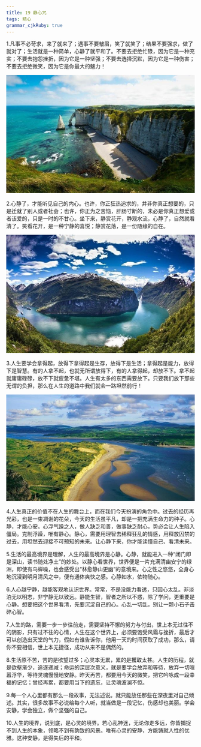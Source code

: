 ```yaml
---
title: 19 静心咒
tags: 精心
grammar_cjkRuby: true
---
```



1.凡事不必苛求，来了就来了；遇事不要皱眉，笑了就笑了；结果不要强求，做了就对了；生活就是一种简单，心静了就平和了。不要去拒绝忙碌，因为它是一种充实；不要去抱怨挫折，因为它是一种坚强；不要去选择沉默，因为它是一种伤害；不要去拒绝微笑，因为它是你最大的魅力！

![](./images/1540123980727.png)

2.心静了，才能听见自己的内心。也许，你正狂热追求的，并非你真正想要的，只是迁就了别人或者社会；也许，你正为之苦恼，肝肠寸断的，未必是你真正想爱或者该爱的，只是一时的不甘心。坐下来，静赏花开，静观水流，心静了，自然就看清了。笑看花开，是一种宁静的喜悦；静赏花落，是一份随缘的自在。

![](./images/1540123989419.png)

3.人生要学会拿得起，放得下拿得起是生存，放得下是生活；拿得起是能力，放得下是智慧。有的人拿不起，也就无所谓放得下，有的人拿得起，却放不下。拿不起就庸庸碌碌，放不下就疲惫不堪。人生有太多的东西需要放下。只要我们放下那些无谓的负担，那么在人生的道路中我们就会一路坦然前行！

![](./images/1540123999713.png)

4.人生真正的价值不在人生的舞台上，而在我们今天扮演的角色中。过去的经历再光彩，也是一束凋谢的花朵，今天的生活虽平凡，却是一把充满生命力的种子。心静，才能心安。心浮气躁之人，做人缺乏和善，做事缺乏耐心，势必会让人生陷入僵局。克制浮躁，唯有静心。静心，需要用理智去稀释狂乱的情感，用释放囚禁的过去，用坦然去迎接不可预知的未来。让心静下来，你才能读懂自己、看清未来。


5.生活的最高境界是理解，人生的最高境界是心静。心静，就能进入一种“闭门即是深山，读书随处净土”的妙处。以静心看世界，世界便是一片充满清幽安宁的绿洲，即使有鸟蝉噪，也会感受出“林愈静山更幽”的意境来。心之性之悠悠，全身心地沉浸到明月清风之中，便有通体爽快之感。心静如水，依物随心。


6.人心越宁静，越能客观地认识世界。常常，不是没能力看透，只因心太乱。非淡泊无以明志，非宁静无以致远。静能生智，智者之所以不惑，除了学问，更重要是心静。想要把这个世界看清，先要沉淀自己的心。心乱一切乱，别让一颗小石子击碎心智。



7.人生的路，需要一步一步往前走，需要坚持不懈的努力与付出，世上本无过往不的阴影，只有过不往的心情，人生在这个世界上，必须要饱受风霜与挫折，最后才可以创造出天堂的气力，假如有谁告诉你，他用一天的时间获取了成功，那么，请你不要相信，世上本无捷径，成功从来不是偶然的。


8.生活原不苦，苦的是欲望过多；心灵本无累，累的是攫取太甚。人生的历程，就是欲壑渐少，追逐递减；命运的深层次意义，就是要学会放弃和等待，放弃一切喧嚣浮华，等待灵魂慢慢地安静。昨天再苦，都要用今天的微笑，把它吟咏成一段幸福的记忆；曾经再累，都要用当下的遗忘，让灵魂波澜不惊。


9.每一个人心里都有那么一段故事，无法述说。就只能放任那些在深夜里对自己倾述。其实，很多故事不必说给每个人听，就当做是一段记忆，伤感却也美丽。学会安静，学会独立，做个坚强的自己。


10.人生的境界，说到底，是心灵的境界。若心乱神迷，无论你走多远，你皆捕捉不到人生的本象，领略不到有韵致的风景。唯有心灵的安静，方能铸就人性的优雅。这种安静，是得失后的平和。